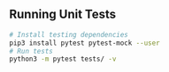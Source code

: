 ## Running Unit Tests

```bash
# Install testing dependencies
pip3 install pytest pytest-mock --user
# Run tests
python3 -m pytest tests/ -v
```